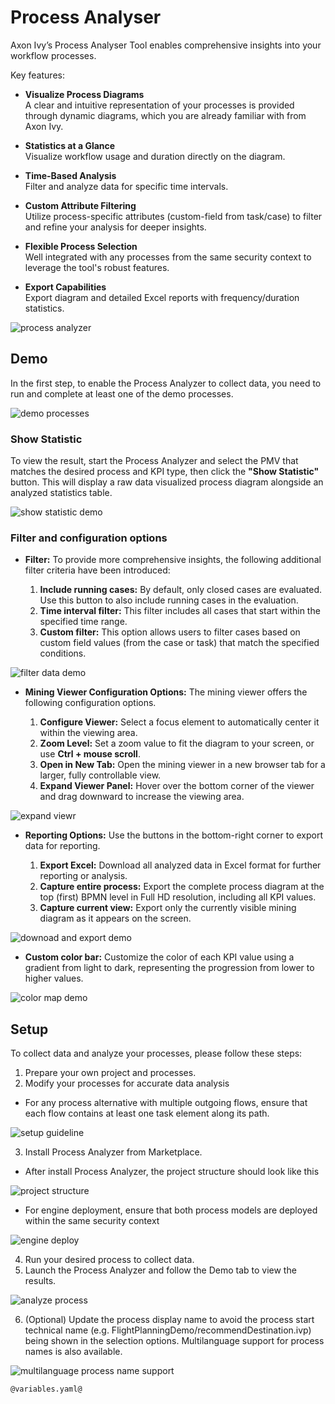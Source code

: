 # Process Analyser

Axon Ivy’s Process Analyser Tool enables comprehensive insights into your workflow processes.

Key features:

- **Visualize Process Diagrams**  
  A clear and intuitive representation of your processes is provided through dynamic diagrams, which you are already familiar with from Axon Ivy.

- **Statistics at a Glance**  
  Visualize workflow usage and duration directly on the diagram.

- **Time-Based Analysis**  
  Filter and analyze data for specific time intervals.

- **Custom Attribute Filtering**  
  Utilize process-specific attributes (custom-field from task/case) to filter and refine your analysis for deeper insights.

- **Flexible Process Selection**  
  Well integrated with any processes from the same security context to leverage the tool's robust features.

- **Export Capabilities**  
  Export diagram and detailed Excel reports with frequency/duration statistics.

![process analyzer](images/process-analyser-full-page.png)

## Demo

In the first step, to enable the Process Analyzer to collect data, you need to run and complete at least one of the demo processes.

![demo processes](images/demo-processes.png)

### Show Statistic

To view the result, start the Process Analyzer and select the PMV that matches the desired process and KPI type, then click the **"Show Statistic"** button. This will display a raw data visualized process diagram alongside an analyzed statistics table.

![show statistic demo](images/show-statistic.gif)

### Filter and configuration options

- **Filter:** To provide more comprehensive insights, the following additional filter criteria have been introduced:

  1. **Include running cases:** By default, only closed cases are evaluated. Use this button to also include running cases in the evaluation.
  2. **Time interval filter:** This filter includes all cases that start within the specified time range.
  3. **Custom filter:** This option allows users to filter cases based on custom field values (from the case or task) that match the specified conditions.

![filter data demo](images/filter-data.gif)

- **Mining Viewer Configuration Options:** The mining viewer offers the following configuration options.

  1. **Configure Viewer:** Select a focus element to automatically center it within the viewing area.
  2. **Zoom Level:** Set a zoom value to fit the diagram to your screen, or use **Ctrl + mouse scroll**.
  3. **Open in New Tab:** Open the mining viewer in a new browser tab for a larger, fully controllable view.
  4. **Expand Viewer Panel:** Hover over the bottom corner of the viewer and drag downward to increase the viewing area.

![expand viewr](images/expand-viewer.gif)

- **Reporting Options:** Use the buttons in the bottom-right corner to export data for reporting.

  1. **Export Excel:** Download all analyzed data in Excel format for further reporting or analysis.
  2. **Capture entire process:** Export the complete process diagram at the top (first) BPMN level in Full HD resolution, including all KPI values.
  3. **Capture current view:** Export only the currently visible mining diagram as it appears on the screen.

![downoad and export demo](images/capture-images.gif)

- **Custom color bar:** Customize the color of each KPI value using a gradient from light to dark, representing the progression from lower to higher values.

![color map demo](images/color-custom.png)

## Setup

To collect data and analyze your processes, please follow these steps:

1. Prepare your own project and processes.
2. Modify your processes for accurate data analysis

- For any process alternative with multiple outgoing flows, ensure that each flow contains at least one task element along its path.

![setup guideline](images/setup-guideline.png)

3. Install Process Analyzer from Marketplace.

- After install Process Analyzer, the project structure should look like this

![project structure](images/project-structure.png)

- For engine deployment, ensure that both process models are deployed within the same security context

![engine deploy](images/engine-deployment.png)

4. Run your desired process to collect data.
5. Launch the Process Analyzer and follow the Demo tab to view the results.

![analyze process](images/analyze-process.png)

6. (Optional) Update the process display name to avoid the process start technical name (e.g. FlightPlanningDemo/recommendDestination.ivp) being shown in the selection options. Multilanguage support for process names is also available.

![multilanguage process name support](images/multilanguage-process-name.png)

```
@variables.yaml@
```
